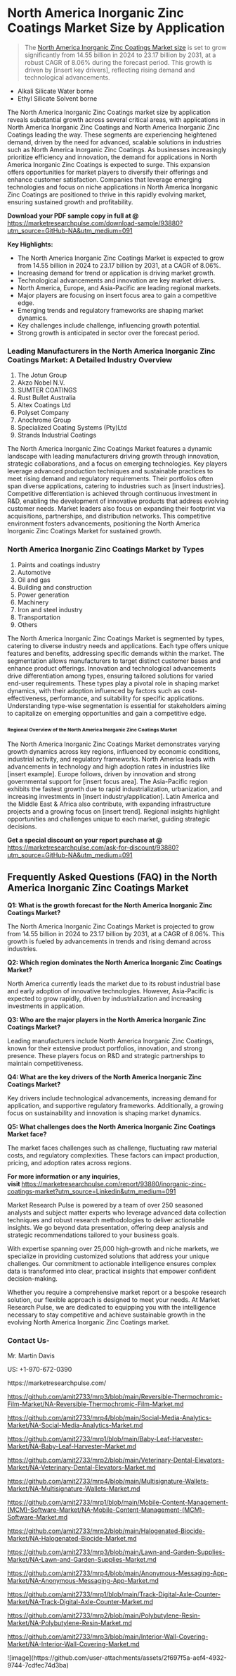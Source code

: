 <h1>North America Inorganic Zinc Coatings Market&nbsp;Size by Application</h1><blockquote><p>The <a href="https://marketresearchpulse.com/download-sample/93880?utm_source=GitHub-NA&amp;utm_medium=091">North America Inorganic Zinc Coatings Market size</a> is set to grow significantly from 14.55 billion in 2024 to 23.17 billion by 2031, at a robust CAGR of 8.06% during the forecast period. This growth is driven by [insert key drivers], reflecting rising demand and technological advancements.</p></blockquote><ul><li>Alkali Silicate Water borne<li> Ethyl Silicate Solvent borne</li></ul><p>The North America Inorganic Zinc Coatings market size by application reveals substantial growth across several critical areas, with applications in North America Inorganic Zinc Coatings and North America Inorganic Zinc Coatings leading the way. These segments are experiencing heightened demand, driven by the need for advanced, scalable solutions in industries such as North America Inorganic Zinc Coatings. As businesses increasingly prioritize efficiency and innovation, the demand for applications in North America Inorganic Zinc Coatings is expected to surge. This expansion offers opportunities for market players to diversify their offerings and enhance customer satisfaction. Companies that leverage emerging technologies and focus on niche applications in North America Inorganic Zinc Coatings are positioned to thrive in this rapidly evolving market, ensuring sustained growth and profitability.</p><p><strong>Download your PDF sample copy in full at @ </strong><a href="https://marketresearchpulse.com/download-sample/93880?utm_source=GitHub-NA&amp;utm_medium=091">https://marketresearchpulse.com/download-sample/93880?utm_source=GitHub-NA&amp;utm_medium=091</a></p><p><strong>Key Highlights: </strong></p><ul><li>The North America Inorganic Zinc Coatings Market is expected to grow from 14.55 billion in 2024 to 23.17 billion by 2031, at a CAGR of 8.06%.</li><li>Increasing demand for trend or application is driving market growth.</li><li>Technological advancements and innovation are key market drivers.</li><li>North America, Europe, and Asia-Pacific are leading regional markets.</li><li>Major players are focusing on insert focus area to gain a competitive edge.</li><li>Emerging trends and regulatory frameworks are shaping market dynamics.</li><li>Key challenges include challenge, influencing growth potential.</li><li>Strong growth is anticipated in sector over the forecast period.</li></ul><h3>Leading Manufacturers in the North America Inorganic Zinc Coatings Market: A Detailed Industry Overview</h3><ol><li>The Jotun Group</li><li>Akzo Nobel N.V.</li><li>SUMTER COATINGS</li><li>Rust Bullet Australia</li><li>Altex Coatings Ltd</li><li>Polyset Company</li><li>Anochrome Group</li><li>Specialized Coating Systems (Pty)Ltd</li><li>Strands Industrial Coatings</li></ol><div class="flex max-w-full flex-col flex-grow"><div class="min-h-8 text-message flex w-full flex-col items-end gap-2 whitespace-normal break-words [.text-message+&amp;]:mt-5" dir="auto" data-message-author-role="assistant" data-message-id="fd8432e4-4910-450d-b182-61b7bfb0a01f" data-message-model-slug="gpt-4o"><div class="flex w-full flex-col gap-1 empty:hidden first:pt-[3px]"><div class="markdown prose w-full break-words dark:prose-invert light"><p>The North America Inorganic Zinc Coatings Market features a dynamic landscape with leading manufacturers driving growth through innovation, strategic collaborations, and a focus on emerging technologies. Key players leverage advanced production techniques and sustainable practices to meet rising demand and regulatory requirements. Their portfolios often span diverse applications, catering to industries such as [insert industries]. Competitive differentiation is achieved through continuous investment in R&amp;D, enabling the development of innovative products that address evolving customer needs. Market leaders also focus on expanding their footprint via acquisitions, partnerships, and distribution networks. This competitive environment fosters advancements, positioning the North America Inorganic Zinc Coatings Market for sustained growth.</p></div></div></div></div><h3>North America Inorganic Zinc Coatings Market by Types</h3><ol><li>Paints and coatings industry<li> Automotive<li> Oil and gas<li> Building and construction<li> Power generation<li> Machinery<li> Iron and steel industry<li> Transportation<li> Others</li></ol><div class="flex max-w-full flex-col flex-grow"><div class="min-h-8 text-message flex w-full flex-col items-end gap-2 whitespace-normal break-words [.text-message+&amp;]:mt-5" dir="auto" data-message-author-role="assistant" data-message-id="084470be-0bb7-4664-bddf-5156b4f41249" data-message-model-slug="gpt-4o-mini"><div class="flex w-full flex-col gap-1 empty:hidden first:pt-[3px]"><div class="markdown prose w-full break-words dark:prose-invert light"><p>The North America Inorganic Zinc Coatings Market is segmented by types, catering to diverse industry needs and applications. Each type offers unique features and benefits, addressing specific demands within the market. The segmentation allows manufacturers to target distinct customer bases and enhance product offerings. Innovation and technological advancements drive differentiation among types, ensuring tailored solutions for varied end-user requirements. These types play a pivotal role in shaping market dynamics, with their adoption influenced by factors such as cost-effectiveness, performance, and suitability for specific applications. Understanding type-wise segmentation is essential for stakeholders aiming to capitalize on emerging opportunities and gain a competitive edge.</p></div></div></div></div><h3><span style="font-size: 11px;">Regional Overview of the North America Inorganic Zinc Coatings Market</span></h3><div class="flex max-w-full flex-col flex-grow"><div class="min-h-8 text-message flex w-full flex-col items-end gap-2 whitespace-normal break-words [.text-message+&amp;]:mt-5" dir="auto" data-message-author-role="assistant" data-message-id="e9038762-ce64-4e30-91c9-9bd413514231" data-message-model-slug="gpt-4o-mini"><div class="flex w-full flex-col gap-1 empty:hidden first:pt-[3px]"><div class="markdown prose w-full break-words dark:prose-invert light"><p>The North America Inorganic Zinc Coatings Market demonstrates varying growth dynamics across key regions, influenced by economic conditions, industrial activity, and regulatory frameworks. North America leads with advancements in technology and high adoption rates in industries like [insert example]. Europe follows, driven by innovation and strong governmental support for [insert focus area]. The Asia-Pacific region exhibits the fastest growth due to rapid industrialization, urbanization, and increasing investments in [insert industry/application]. Latin America and the Middle East &amp; Africa also contribute, with expanding infrastructure projects and a growing focus on [insert trend]. Regional insights highlight opportunities and challenges unique to each market, guiding strategic decisions.</p></div></div></div></div><p><strong>Get a special discount on your report purchase at @ </strong><a href="https://marketresearchpulse.com/ask-for-discount/93880?utm_source=GitHub-NA&amp;utm_medium=091">https://marketresearchpulse.com/ask-for-discount/93880?utm_source=GitHub-NA&amp;utm_medium=091</a></p><h2>Frequently Asked Questions (FAQ) in the North America Inorganic Zinc Coatings Market</h2><p><strong>Q1: What is the growth forecast for the North America Inorganic Zinc Coatings Market?</strong></p><p>The North America Inorganic Zinc Coatings Market is projected to grow from 14.55 billion in 2024 to 23.17 billion by 2031, at a CAGR of 8.06%. This growth is fueled by advancements in trends and rising demand across industries.</p><p><strong>Q2: Which region dominates the North America Inorganic Zinc Coatings Market?</strong></p><p>North America currently leads the market due to its robust industrial base and early adoption of innovative technologies. However, Asia-Pacific is expected to grow rapidly, driven by industrialization and increasing investments in application.</p><p><strong>Q3: Who are the major players in the North America Inorganic Zinc Coatings Market?</strong></p><p>Leading manufacturers include North America Inorganic Zinc Coatings, known for their extensive product portfolios, innovation, and strong presence. These players focus on R&amp;D and strategic partnerships to maintain competitiveness.</p><p><strong>Q4: What are the key drivers of the North America Inorganic Zinc Coatings Market?</strong></p><p>Key drivers include technological advancements, increasing demand for application, and supportive regulatory frameworks. Additionally, a growing focus on sustainability and innovation is shaping market dynamics.</p><p><strong>Q5: What challenges does the North America Inorganic Zinc Coatings Market face?</strong></p><p>The market faces challenges such as challenge, fluctuating raw material costs, and regulatory complexities. These factors can impact production, pricing, and adoption rates across regions.</p><p><strong>For more information or any inquiries, visit&nbsp;</strong><a href="https://marketresearchpulse.com/report/93880/inorganic-zinc-coatings-market?utm_source=Linkedin&utm_medium=091">https://marketresearchpulse.com/report/93880/inorganic-zinc-coatings-market?utm_source=Linkedin&utm_medium=091</a></p><p>Market Research Pulse is powered by a team of over 250 seasoned analysts and subject matter experts who leverage advanced data collection techniques and robust research methodologies to deliver actionable insights. We go beyond data presentation, offering deep analysis and strategic recommendations tailored to your business goals.</p><p>With expertise spanning over 25,000 high-growth and niche markets, we specialize in providing customized solutions that address your unique challenges. Our commitment to actionable intelligence ensures complex data is transformed into clear, practical insights that empower confident decision-making.</p><p>Whether you require a comprehensive market report or a bespoke research solution, our flexible approach is designed to meet your needs. At Market Research Pulse, we are dedicated to equipping you with the intelligence necessary to stay competitive and achieve sustainable growth in the evolving North America Inorganic Zinc Coatings market.</p><h3><strong>Contact Us-</strong></h3><p>Mr. Martin Davis</p><p>US: +1-970-672-0390</p><p>https://marketresearchpulse.com/</p><p><a href="https://github.com/amit2733/mrp3/blob/main/Reversible-Thermochromic-Film-Market/NA-Reversible-Thermochromic-Film-Market.md">https://github.com/amit2733/mrp3/blob/main/Reversible-Thermochromic-Film-Market/NA-Reversible-Thermochromic-Film-Market.md</a></p><p><a href="https://github.com/amit2733/mrp4/blob/main/Social-Media-Analytics-Market/NA-Social-Media-Analytics-Market.md">https://github.com/amit2733/mrp4/blob/main/Social-Media-Analytics-Market/NA-Social-Media-Analytics-Market.md</a></p><p><a href="https://github.com/amit2733/mrp1/blob/main/Baby-Leaf-Harvester-Market/NA-Baby-Leaf-Harvester-Market.md">https://github.com/amit2733/mrp1/blob/main/Baby-Leaf-Harvester-Market/NA-Baby-Leaf-Harvester-Market.md</a></p><p><a href="https://github.com/amit2733/mrp2/blob/main/Veterinary-Dental-Elevators-Market/NA-Veterinary-Dental-Elevators-Market.md">https://github.com/amit2733/mrp2/blob/main/Veterinary-Dental-Elevators-Market/NA-Veterinary-Dental-Elevators-Market.md</a></p><p><a href="https://github.com/amit2733/mrp4/blob/main/Multisignature-Wallets-Market/NA-Multisignature-Wallets-Market.md">https://github.com/amit2733/mrp4/blob/main/Multisignature-Wallets-Market/NA-Multisignature-Wallets-Market.md</a></p><p><a href="https://github.com/amit2733/mrp1/blob/main/Mobile-Content-Management-(MCM)-Software-Market/NA-Mobile-Content-Management-(MCM)-Software-Market.md">https://github.com/amit2733/mrp1/blob/main/Mobile-Content-Management-(MCM)-Software-Market/NA-Mobile-Content-Management-(MCM)-Software-Market.md</a></p><p><a href="https://github.com/amit2733/mrp2/blob/main/Halogenated-Biocide-Market/NA-Halogenated-Biocide-Market.md">https://github.com/amit2733/mrp2/blob/main/Halogenated-Biocide-Market/NA-Halogenated-Biocide-Market.md</a></p><p><a href="https://github.com/amit2733/mrp3/blob/main/Lawn-and-Garden-Supplies-Market/NA-Lawn-and-Garden-Supplies-Market.md">https://github.com/amit2733/mrp3/blob/main/Lawn-and-Garden-Supplies-Market/NA-Lawn-and-Garden-Supplies-Market.md</a></p><p><a href="https://github.com/amit2733/mrp4/blob/main/Anonymous-Messaging-App-Market/NA-Anonymous-Messaging-App-Market.md">https://github.com/amit2733/mrp4/blob/main/Anonymous-Messaging-App-Market/NA-Anonymous-Messaging-App-Market.md</a></p><p><a href="https://github.com/amit2733/mrp1/blob/main/Track-Digital-Axle-Counter-Market/NA-Track-Digital-Axle-Counter-Market.md">https://github.com/amit2733/mrp1/blob/main/Track-Digital-Axle-Counter-Market/NA-Track-Digital-Axle-Counter-Market.md</a></p><p><a href="https://github.com/amit2733/mrp2/blob/main/Polybutylene-Resin-Market/NA-Polybutylene-Resin-Market.md">https://github.com/amit2733/mrp2/blob/main/Polybutylene-Resin-Market/NA-Polybutylene-Resin-Market.md</a></p><p><a href="https://github.com/amit2733/mrp3/blob/main/Interior-Wall-Covering-Market/NA-Interior-Wall-Covering-Market.md">https://github.com/amit2733/mrp3/blob/main/Interior-Wall-Covering-Market/NA-Interior-Wall-Covering-Market.md</a></p>
![image](https://github.com/user-attachments/assets/2f697f5a-aef4-4932-9744-7cdfec74d3ba)

